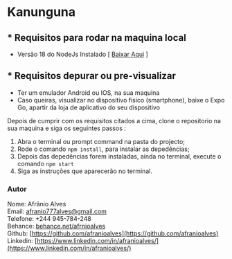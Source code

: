 # Kanunguna


## * Requisitos para rodar na maquina local
<ul>
    <li>Versão 18 do NodeJs Instalado [ <a href="https://nodejs.org/pt/download/prebuilt-installer" target="blank"> Baixar Aqui</a> ]</li>
</ul>

## * Requisitos depurar ou pre-visualizar 

<ul>
    <li>Ter um emulador Android ou IOS, na sua maquina</li>
     <li>Caso queiras, visualizar no dispositivo fisico (smartphone), baixe o Expo Go, apartir da loja de aplicativo do seu dispositivo</li>
    
</ul>


Depois de cumprir com os requisitos citados a cima, clone o repositorio na sua maquina e siga os seguintes passos :

<ol>
    <li>Abra o terminal ou prompt command na pasta do projecto;</li>
    <li>Rode o comando <code>npm install</code>, para instalar as depedências;</li>
    <li>Depois das depedências forem instaladas, ainda no terminal, execute o comando <code>npm start</code></li>
    <li>Siga as instruções que aparecerão no terminal.</li>
    
</ol>


### Autor

Nome: Afrânio Alves<br />
Email: afranio777alves@gmail.com<br />
Telefone: +244 945-784-248<br />
Behance: [behance.net/afrnioalves](behance.net/afrnioalves)<br />
Github: [https://github.com/afranioalves](https://github.com/afranioalves)<br />
Linkedin: [https://www.linkedin.com/in/afranioalves/](https://www.linkedin.com/in/afranioalves/)
